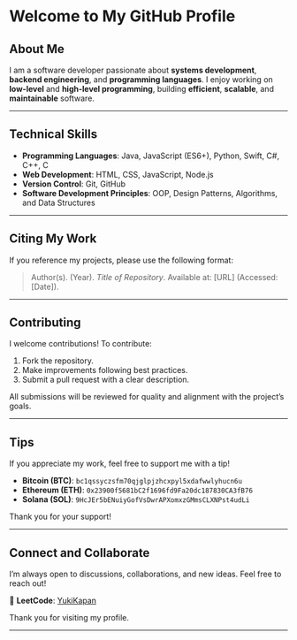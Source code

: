 # Welcome to My GitHub Profile

## About Me

I am a software developer passionate about **systems development**, **backend engineering**, and **programming languages**. I enjoy working on **low-level** and **high-level programming**, building **efficient**, **scalable**, and **maintainable** software.

---

## Technical Skills

* **Programming Languages**: Java, JavaScript (ES6+), Python, Swift, C#, C++, C
* **Web Development**: HTML, CSS, JavaScript, Node.js
* **Version Control**: Git, GitHub
* **Software Development Principles**: OOP, Design Patterns, Algorithms, and Data Structures

---

## Citing My Work

If you reference my projects, please use the following format:

> Author(s). (Year). *Title of Repository*. Available at: \[URL] (Accessed: \[Date]).

---

## Contributing

I welcome contributions! To contribute:

1. Fork the repository.
2. Make improvements following best practices.
3. Submit a pull request with a clear description.

All submissions will be reviewed for quality and alignment with the project’s goals.

---

## Tips

If you appreciate my work, feel free to support me with a tip!

- **Bitcoin (BTC)**: `bc1qssyczsfm70qjglpjzhcxpyl5xdafwwlyhucn6u`  
- **Ethereum (ETH)**: `0x23900f5681bC2f1696fd9Fa20dc187830CA3fB76`  
- **Solana (SOL)**: `9HcJEr5bENuiyGofVsDwrAPXomxzGMmsCLXNPst4udLi`

Thank you for your support!

---

## Connect and Collaborate

I’m always open to discussions, collaborations, and new ideas. Feel free to reach out!

🔗 **LeetCode**: [YukiKapan](https://leetcode.com/u/YukiKapan/)

Thank you for visiting my profile.

---
